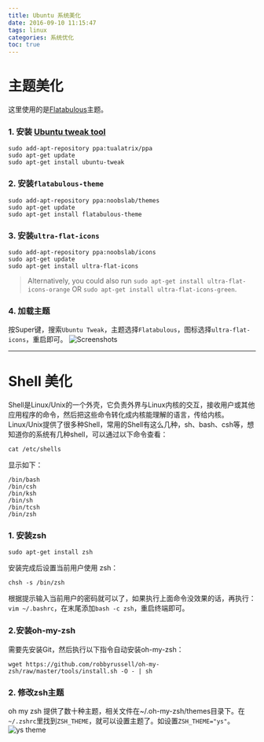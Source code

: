 ```yaml
---
title: Ubuntu 系统美化
date: 2016-09-10 11:15:47
tags: linux
categories: 系统优化
toc: true
---
```

# 主题美化
这里使用的是[Flatabulous][1]主题。
### 1. 安装 [Ubuntu tweak tool][2]
```
sudo add-apt-repository ppa:tualatrix/ppa
sudo apt-get update
sudo apt-get install ubuntu-tweak
```
### 2. 安装`flatabulous-theme`
```
sudo add-apt-repository ppa:noobslab/themes
sudo apt-get update
sudo apt-get install flatabulous-theme
```
<!--more-->
### 3. 安装`ultra-flat-icons`
```
sudo add-apt-repository ppa:noobslab/icons
sudo apt-get update
sudo apt-get install ultra-flat-icons
```
>Alternatively, you could also run `sudo apt-get install ultra-flat-icons-orange` OR `sudo apt-get install ultra-flat-icons-green`.  

### 4. 加载主题
按Super键，搜索`Ubuntu Tweak`，主题选择`Flatabulous`，图标选择`ultra-flat-icons`，重启即可。
![Screenshots][3]

****

# Shell 美化
Shell是Linux/Unix的一个外壳，它负责外界与Linux内核的交互，接收用户或其他应用程序的命令，然后把这些命令转化成内核能理解的语言，传给内核。Linux/Unix提供了很多种Shell，常用的Shell有这么几种，sh、bash、csh等，想知道你的系统有几种shell，可以通过以下命令查看：
```
cat /etc/shells
```
显示如下：
```
/bin/bash
/bin/csh
/bin/ksh
/bin/sh
/bin/tcsh
/bin/zsh
```
### 1. 安装zsh
```
sudo apt-get install zsh
```
安装完成后设置当前用户使用 zsh：
```
chsh -s /bin/zsh
```
根据提示输入当前用户的密码就可以了，如果执行上面命令没效果的话，再执行：`vim ~/.bashrc`，在末尾添加`bash -c zsh`，重启终端即可。
### 2.安装oh-my-zsh
需要先安装Git，然后执行以下指令自动安装oh-my-zsh：
```
wget https://github.com/robbyrussell/oh-my-zsh/raw/master/tools/install.sh -O - | sh
```
### 2. 修改zsh主题
oh my zsh 提供了数十种主题，相关文件在~/.oh-my-zsh/themes目录下。在`~/.zshrc`里找到`ZSH_THEME`，就可以设置主题了。如设置`ZSH_THEME="ys"`。
![ys theme][4]


  [1]: https://github.com/anmoljagetia/Flatabulous
  [2]: https://github.com/tualatrix/ubuntu-tweak
  [3]: https://camo.githubusercontent.com/98ca90f73825cadbb1a8c2c45c8be8840acd9355/687474703a2f2f692e696d6775722e636f6d2f544b5465334d6e2e706e673f31
  [4]: https://cloud.githubusercontent.com/assets/1415488/13198621/f2c1320c-d848-11e5-8f22-7fac1baeec2f.jpg

